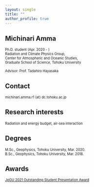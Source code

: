 ```yaml
---
layout: single
title: ""
author_profile: true
---
```


## Michinari Amma
<span style="font-size: 80%"> Ph.D. student (Apr. 2020 - )  
Radiation and Climate Physics Group,  
Center for Atmospheric and Oceanic Studies,  
Graduate School of Science, Tohoku University </span>


<span style="font-size: 80%"> Advisor: Prof. Tadahiro Hayasaka </span>

## Contact
<span style="font-size: 80%"> michinari.amma.r1  (at)  dc.tohoku.ac.jp </span>

## Research interests
<span style="font-size: 80%">Radiation and energy budget, air-sea interaction</span>

## Degrees
<span style="font-size: 80%">M.Sc., Geophysics, Tohoku University, Mar. 2020.  
B.Sc., Geophysics, Tohoku University, Mar. 2018.</span>

## Awards
<span style="font-size: 80%"><a href="https://www.jpgu.org/en/ospa/2021meeting/#sectionA">JpGU 2021 Outstanding Student Presentation Award</a></span>
